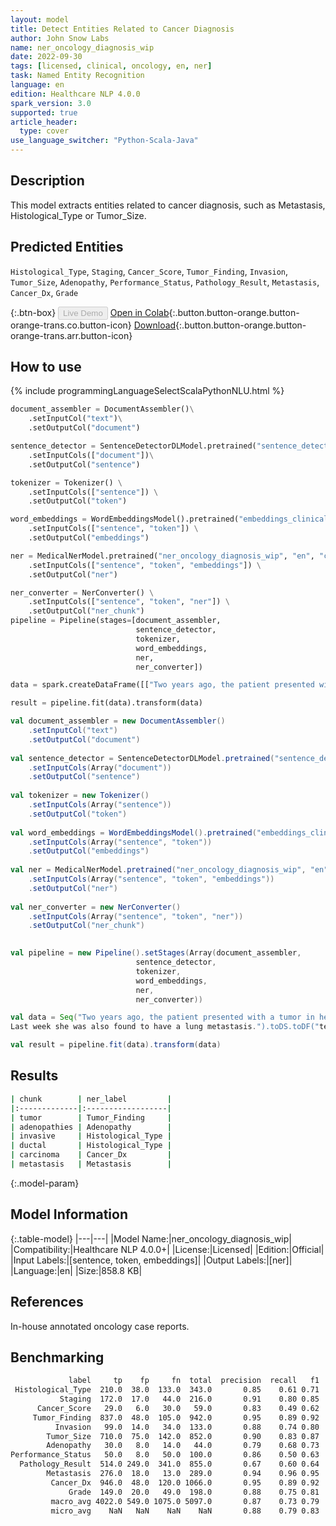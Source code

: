 ```yaml
---
layout: model
title: Detect Entities Related to Cancer Diagnosis
author: John Snow Labs
name: ner_oncology_diagnosis_wip
date: 2022-09-30
tags: [licensed, clinical, oncology, en, ner]
task: Named Entity Recognition
language: en
edition: Healthcare NLP 4.0.0
spark_version: 3.0
supported: true
article_header:
  type: cover
use_language_switcher: "Python-Scala-Java"
---
```


## Description

This model extracts entities related to cancer diagnosis, such as Metastasis, Histological_Type or Tumor_Size.

## Predicted Entities

`Histological_Type`, `Staging`, `Cancer_Score`, `Tumor_Finding`, `Invasion`, `Tumor_Size`, `Adenopathy`, `Performance_Status`, `Pathology_Result`, `Metastasis`, `Cancer_Dx`, `Grade`

{:.btn-box}
<button class="button button-orange" disabled>Live Demo</button>
[Open in Colab](https://colab.research.google.com/github/JohnSnowLabs/spark-nlp-workshop/blob/master/tutorials/Certification_Trainings/Healthcare/27.Oncology_Model.ipynb){:.button.button-orange.button-orange-trans.co.button-icon}
[Download](https://s3.amazonaws.com/auxdata.johnsnowlabs.com/clinical/models/ner_oncology_diagnosis_wip_en_4.0.0_3.0_1664561418256.zip){:.button.button-orange.button-orange-trans.arr.button-icon}

## How to use



<div class="tabs-box" markdown="1">
{% include programmingLanguageSelectScalaPythonNLU.html %}

```python
document_assembler = DocumentAssembler()\
    .setInputCol("text")\
    .setOutputCol("document")

sentence_detector = SentenceDetectorDLModel.pretrained("sentence_detector_dl_healthcare","en","clinical/models")\
    .setInputCols(["document"])\
    .setOutputCol("sentence")

tokenizer = Tokenizer() \
    .setInputCols(["sentence"]) \
    .setOutputCol("token")

word_embeddings = WordEmbeddingsModel().pretrained("embeddings_clinical", "en", "clinical/models")\
    .setInputCols(["sentence", "token"]) \
    .setOutputCol("embeddings")                

ner = MedicalNerModel.pretrained("ner_oncology_diagnosis_wip", "en", "clinical/models") \
    .setInputCols(["sentence", "token", "embeddings"]) \
    .setOutputCol("ner")

ner_converter = NerConverter() \
    .setInputCols(["sentence", "token", "ner"]) \
    .setOutputCol("ner_chunk")
pipeline = Pipeline(stages=[document_assembler,
                            sentence_detector,
                            tokenizer,
                            word_embeddings,
                            ner,
                            ner_converter])

data = spark.createDataFrame([["Two years ago, the patient presented with a tumor in her left breast and adenopathies. She was diagnosed with invasive ductal carcinoma.Last week she was also found to have a lung metastasis."]]).toDF("text")

result = pipeline.fit(data).transform(data)
```
```scala
val document_assembler = new DocumentAssembler()
    .setInputCol("text")
    .setOutputCol("document")
    
val sentence_detector = SentenceDetectorDLModel.pretrained("sentence_detector_dl_healthcare","en","clinical/models")
    .setInputCols(Array("document"))
    .setOutputCol("sentence")
    
val tokenizer = new Tokenizer()
    .setInputCols(Array("sentence"))
    .setOutputCol("token")
    
val word_embeddings = WordEmbeddingsModel().pretrained("embeddings_clinical", "en", "clinical/models")
    .setInputCols(Array("sentence", "token"))
    .setOutputCol("embeddings")                
    
val ner = MedicalNerModel.pretrained("ner_oncology_diagnosis_wip", "en", "clinical/models")
    .setInputCols(Array("sentence", "token", "embeddings"))
    .setOutputCol("ner")
    
val ner_converter = new NerConverter()
    .setInputCols(Array("sentence", "token", "ner"))
    .setOutputCol("ner_chunk")

        
val pipeline = new Pipeline().setStages(Array(document_assembler,
                            sentence_detector,
                            tokenizer,
                            word_embeddings,
                            ner,
                            ner_converter))    

val data = Seq("Two years ago, the patient presented with a tumor in her left breast and adenopathies. She was diagnosed with invasive ductal carcinoma.
Last week she was also found to have a lung metastasis.").toDS.toDF("text")

val result = pipeline.fit(data).transform(data)

```
</div>

## Results

```bash
| chunk        | ner_label         |
|:-------------|:------------------|
| tumor        | Tumor_Finding     |
| adenopathies | Adenopathy        |
| invasive     | Histological_Type |
| ductal       | Histological_Type |
| carcinoma    | Cancer_Dx         |
| metastasis   | Metastasis        |
```

{:.model-param}
## Model Information

{:.table-model}
|---|---|
|Model Name:|ner_oncology_diagnosis_wip|
|Compatibility:|Healthcare NLP 4.0.0+|
|License:|Licensed|
|Edition:|Official|
|Input Labels:|[sentence, token, embeddings]|
|Output Labels:|[ner]|
|Language:|en|
|Size:|858.8 KB|

## References

In-house annotated oncology case reports.

## Benchmarking

```bash
             label     tp    fp     fn  total  precision  recall   f1
 Histological_Type  210.0  38.0  133.0  343.0       0.85    0.61 0.71
           Staging  172.0  17.0   44.0  216.0       0.91    0.80 0.85
      Cancer_Score   29.0   6.0   30.0   59.0       0.83    0.49 0.62
     Tumor_Finding  837.0  48.0  105.0  942.0       0.95    0.89 0.92
          Invasion   99.0  14.0   34.0  133.0       0.88    0.74 0.80
        Tumor_Size  710.0  75.0  142.0  852.0       0.90    0.83 0.87
        Adenopathy   30.0   8.0   14.0   44.0       0.79    0.68 0.73
Performance_Status   50.0   8.0   50.0  100.0       0.86    0.50 0.63
  Pathology_Result  514.0 249.0  341.0  855.0       0.67    0.60 0.64
        Metastasis  276.0  18.0   13.0  289.0       0.94    0.96 0.95
         Cancer_Dx  946.0  48.0  120.0 1066.0       0.95    0.89 0.92
             Grade  149.0  20.0   49.0  198.0       0.88    0.75 0.81
         macro_avg 4022.0 549.0 1075.0 5097.0       0.87    0.73 0.79
         micro_avg    NaN   NaN    NaN    NaN       0.88    0.79 0.83
```
